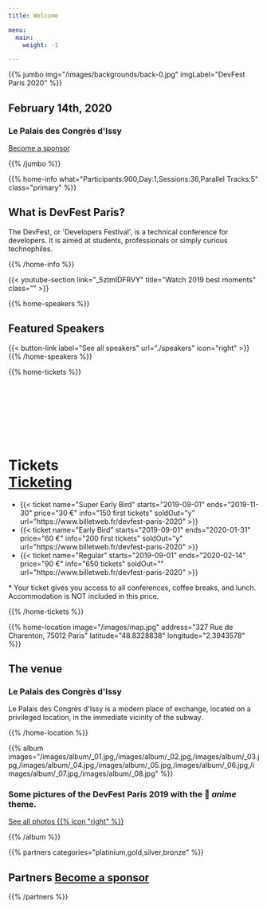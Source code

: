 ```yaml
---
title: Welcome

menu:
  main:
    weight: -1

---
```



{{% jumbo img="/images/backgrounds/back-0.jpg" imgLabel="DevFest Paris 2020" %}}

## February 14th, 2020
### Le Palais des Congrès d'Issy

<a class="btn primary btn-lg" style="margin-top: 1em;" href="https://docs.google.com/presentation/d/e/2PACX-1vRSyPr5tT4B5IuXX-s9XpYAbrQoy9Jf6awzT7y4dg2tH5bdJFfCHA3gwwBG3gYWEjWhKCxNBU8N2fDN/pub?start=false&loop=false&delayms=0" target="_blank">Become a sponsor</a>

<!--
<a class="btn primary btn-lg" href="https://conference-hall.io/public/event/ODBtjOW9rpElZKnhzuXF" target="_blank">
    <svg class="icon icon-cfp"><use xlink:href="#cfp"></use></svg>Submit a presentation
</a>
-->

{{% /jumbo %}}

{{% home-info what="Participants:900,Day:1,Sessions:36,Parallel Tracks:5" class="primary" %}}

## What is DevFest Paris?

The DevFest, or 'Developers Festival', is a technical conference for developers. 
It is aimed at students, professionals or simply curious technophiles.

{{% /home-info %}}

{{< youtube-section link="_5ztmIDFRVY" title="Watch 2019 best moments" class="" >}}

{{% home-speakers %}}
## Featured Speakers

<!--
{{< button-link label="Submit a presentation"
                url="https://conference-hall.io/public/event/ODBtjOW9rpElZKnhzuXF"
                icon="cfp" >}}
-->
                
{{< button-link label="See all speakers"
                url="./speakers"
                icon="right" >}}
{{% /home-speakers %}}

<!--
{{% home-subscribe  class="primary" %}}

## Get notified about the important conference updates

{{% /home-subscribe %}}
-->

<!-- {{< figure src="/images/backgrounds/back-0.jpg" alt="artwork devfest 2020" class="home__artwork" >}} -->

<!-- ... -->

{{% home-tickets %}}
# Tickets <a class="btn primary" href="https://www.billetweb.fr/devfest-paris-2020" target="_blank"><svg class="icon icon-cfp"><use xlink:href="#ticket"></use></svg>Ticketing</a>

<ul>
<li>{{< ticket name="Super Early Bird"
           starts="2019-09-01"
           ends="2019-11-30"
           price="30 €"
           info="150 first tickets"
           soldOut="y"
           url="https://www.billetweb.fr/devfest-paris-2020" >}}</li>
<li>{{< ticket name="Early Bird"
           starts="2019-09-01"
           ends="2020-01-31"
           price="60 €"
           info="200 first tickets"
           soldOut="y"
           url="https://www.billetweb.fr/devfest-paris-2020" >}}</li>
<li>{{< ticket name="Regular"
           starts="2019-09-01"
           ends="2020-02-14"
           price="90 €"
           info="650 tickets"
           soldOut=""
           url="https://www.billetweb.fr/devfest-paris-2020" >}}</li>
</ul>

\* Your ticket gives you access to all conferences, coffee breaks, and lunch. Accommodation is NOT included in this price.

{{% /home-tickets %}}

<!-- ... -->

{{% home-location
    image="/images/map.jpg"
    address="327 Rue de Charenton, 75012 Paris"
    latitude="48.8328838"
    longitude="2.3943578" %}}

## The venue

### Le Palais des Congrès d'Issy

Le Palais des Congrès d'Issy is a modern place of exchange,
located on a privileged location,
in the immediate vicinity of the subway.

{{% /home-location %}}

<!-- ... -->

{{% album images="/images/album/_01.jpg,/images/album/_02.jpg,/images/album/_03.jpg,/images/album/_04.jpg,/images/album/_05.jpg,/images/album/_06.jpg,/images/album/_07.jpg,/images/album/_08.jpg" %}}

### Some pictures of the **DevFest Paris 2019** with the 👾 _anime_ theme.

<a class="btn primary" target="_blank" rel="noopener" href="https://photos.app.goo.gl/mqeEg2ixhHDZizVJ8">
    See all photos
    {{% icon "right" %}}
</a>

{{% /album  %}}

<!-- ... --> 

{{% partners categories="platinium,gold,silver,bronze" %}}

## Partners <a class="btn primary btn-lg" style="margin-top: 1em;" href="https://docs.google.com/presentation/d/e/2PACX-1vRSyPr5tT4B5IuXX-s9XpYAbrQoy9Jf6awzT7y4dg2tH5bdJFfCHA3gwwBG3gYWEjWhKCxNBU8N2fDN/pub?start=false&loop=false&delayms=0" target="_blank">Become a sponsor</a>

{{% /partners %}}
